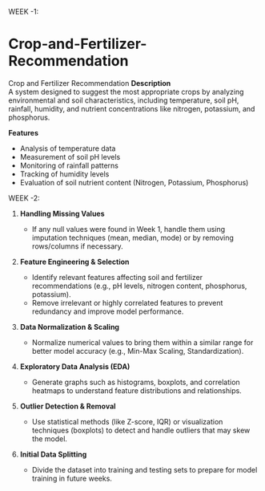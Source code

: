 WEEK -1:
# Crop-and-Fertilizer-Recommendation 
Crop and Fertilizer Recommendation
**Description**  
A system designed to suggest the most appropriate crops by analyzing environmental and soil characteristics, including temperature, soil pH, rainfall, humidity, and nutrient concentrations like nitrogen, potassium, and phosphorus.  

**Features**  
- Analysis of temperature data  
- Measurement of soil pH levels  
- Monitoring of rainfall patterns  
- Tracking of humidity levels  
- Evaluation of soil nutrient content (Nitrogen, Potassium, Phosphorus)  

WEEK -2:
1. **Handling Missing Values**  
   - If any null values were found in Week 1, handle them using imputation techniques (mean, median, mode) or by removing rows/columns if necessary.  

2. **Feature Engineering & Selection**  
   - Identify relevant features affecting soil and fertilizer recommendations (e.g., pH levels, nitrogen content, phosphorus, potassium).  
   - Remove irrelevant or highly correlated features to prevent redundancy and improve model performance.  

3. **Data Normalization & Scaling**  
   - Normalize numerical values to bring them within a similar range for better model accuracy (e.g., Min-Max Scaling, Standardization).  

4. **Exploratory Data Analysis (EDA)**  
   - Generate graphs such as histograms, boxplots, and correlation heatmaps to understand feature distributions and relationships.  

5. **Outlier Detection & Removal**  
   - Use statistical methods (like Z-score, IQR) or visualization techniques (boxplots) to detect and handle outliers that may skew the model.  

6. **Initial Data Splitting**  
   - Divide the dataset into training and testing sets to prepare for model training in future weeks.  
